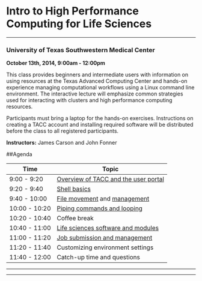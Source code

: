 Intro to High Performance Computing for Life Sciences
=====================================================
---
### University of Texas Southwestern Medical Center
**October 13th, 2014, 9:00am - 12:00pm**


This class provides beginners and intermediate users with information on using resources at the Texas Advanced Computing Center and hands-on experience managing computational workflows using a Linux command line environment. The interactive lecture will emphasize common strategies used for interacting with clusters and high performance computing resources.
Participants must bring a laptop for the hands-on exercises. Instructions on creating a TACC account and installing required software will be distributed before the class to all registered participants.

**Instructors:** James Carson and John Fonner
  
##Agenda

|Time          | Topic                                |
|--------------|--------------------------------------|
| 9:00 - 9:20  | [Overview of TACC and the user portal](tacc/00-usingTACC.md) |
| 9:20 - 9:40  | [Shell basics](shell/00-intro.md)                            |
| 9:40 - 10:00 | [File movement](shell/01-filedir.md) and [management](shell/02-create.md)          |
|10:00 - 10:20 | [Piping commands and looping](shell/03-pipefilter.md)        |
|10:20 - 10:40 | Coffee break                                                 |
|10:40 - 11:00 | [Life sciences software and modules](shell/05-modules.md)    |
|11:00 - 11:20 | [Job submission and management](shell/06-jobs.md)            |
|11:20 - 11:40 | Customizing environment settings     |
|11:40 - 12:00 | Catch-up time and questions          |



---  
---

